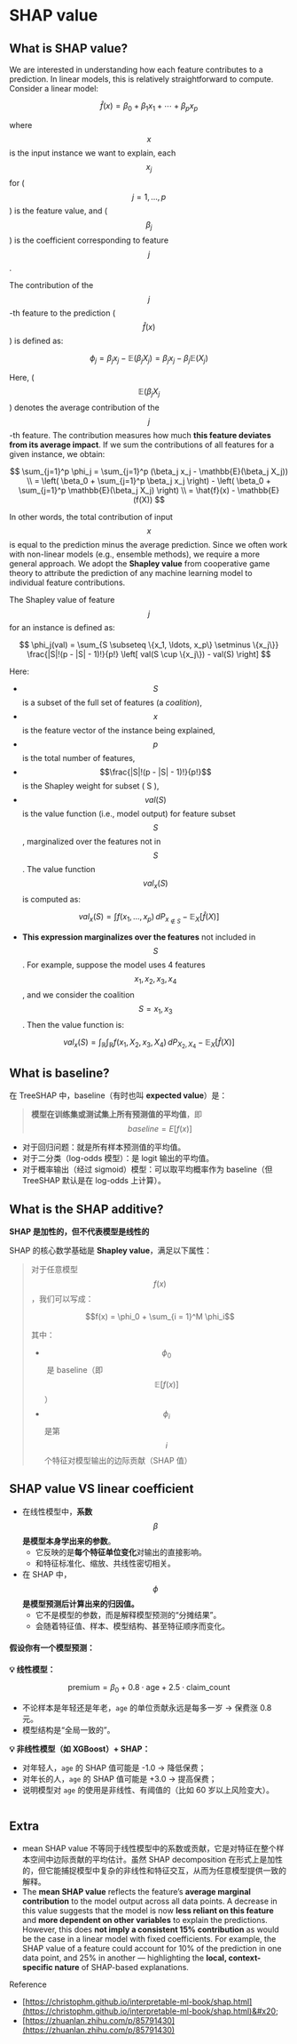 # SHAP value

## What is SHAP value?

We are interested in understanding how each feature contributes to a prediction. In linear models, this is relatively straightforward to compute. Consider a linear model:

$$
\hat{f}(x) = \beta_0 + \beta_1 x_1 + \cdots + \beta_p x_p
$$

where $$x$$ is the input instance we want to explain, each $$x_j$$ for ( $$j = 1, \ldots, p$$ ) is the feature value, and ( $$\beta_j$$ ) is the coefficient corresponding to feature $$j$$.

The contribution of the $$j$$-th feature to the prediction ( $$\hat{f}(x)$$ ) is defined as:

$$
\phi_j = \beta_j x_j - \mathbb{E}(\beta_j X_j) = \beta_j x_j - \beta_j \mathbb{E}(X_j)
$$

Here, ( $$\mathbb{E}(\beta_j X_j$$) denotes the average contribution of the $$j$$-th feature. The contribution measures how much **this feature deviates from its average impact**. If we sum the contributions of all features for a given instance, we obtain:

$$
\sum_{j=1}^p \phi_j = \sum_{j=1}^p (\beta_j x_j - \mathbb{E}(\beta_j X_j)) \\
= \left( \beta_0 + \sum_{j=1}^p \beta_j x_j \right) - \left( \beta_0 + \sum_{j=1}^p \mathbb{E}(\beta_j X_j) \right) \\
= \hat{f}(x) - \mathbb{E}(f(X))
$$

In other words, the total contribution of input $$x$$ is equal to the prediction minus the average prediction. Since we often work with non-linear models (e.g., ensemble methods), we require a more general approach. We adopt the **Shapley value** from cooperative game theory to attribute the prediction of any machine learning model to individual feature contributions.

The Shapley value of feature $$j$$ for an instance is defined as:

$$
\phi_j(val) = \sum_{S \subseteq \{x_1, \ldots, x_p\} \setminus \{x_j\}} \frac{|S|!(p - |S| - 1)!}{p!} \left[ val(S \cup \{x_j\}) - val(S) \right]
$$

Here:

* $$S$$ is a subset of the full set of features (a _coalition_),
* $$x$$ is the feature vector of the instance being explained,
* $$p$$is the total number of features,
* $$\frac{|S|!(p - |S| - 1)!}{p!}$$ is the Shapley weight for subset ( S ),
* $$val(S)$$ is the value function (i.e., model output) for feature subset $$S$$, marginalized over the features not in $$S$$. The value function $$val_x(S)$$ is computed as:

$$
val_x(S) = \int f(x_1, \ldots, x_p) \, dP_{x_{\notin S}} - \mathbb{E}_X[\hat{f}(X)]
$$

* **This expression marginalizes over the features** not included in $$S$$. For example, suppose the model uses 4 features $$x_1, x_2, x_3, x_4$$, and we consider the coalition $$S = {x_1, x_3}$$. Then the value function is:

$$
val_x(S) = \int_{\mathbb{R}} \int_{\mathbb{R}} f(x_1, X_2, x_3, X_4) \, dP_{X_2, X_4} - \mathbb{E}_X[\hat{f}(X)]
$$





## What is baseline?

在 TreeSHAP 中，baseline（有时也叫 **expected value**）是：

> **模型在训练集或测试集上所有预测值的平均值**，即\
> $$baseline=E[f(x)]$$

* 对于回归问题：就是所有样本预测值的平均值。
* 对于二分类（log-odds 模型）：是 logit 输出的平均值。
* 对于概率输出（经过 sigmoid）模型：可以取平均概率作为 baseline（但 TreeSHAP 默认是在 log-odds 上计算）。



## What is the SHAP additive?

**SHAP 是加性的，但不代表模型是线性的**

SHAP 的核心数学基础是 **Shapley value**，满足以下属性：

> 对于任意模型 $$f(x)$$，我们可以写成：
>
> $$f(x) = \phi_0 + \sum_{i = 1}^M \phi_i$$
>
> 其中：
>
> * $$\phi_0$$​ 是 baseline（即 $$\mathbb{E}[f(x)]$$）
> * $$\phi_i$$​ 是第 $$i$$ 个特征对模型输出的边际贡献（SHAP 值）

## SHAP value  VS linear coefficient

* 在线性模型中，**系数** $$\beta$$ **是模型本身学出来的参数**。
  * 它反映的是**每个特征单位变化**对输出的直接影响。
  * 和特征标准化、缩放、共线性密切相关。
* 在 SHAP 中，$$\phi$$ **是模型预测后计算出来的归因值。**
  * 它不是模型的参数，而是解释模型预测的“分摊结果”。
  * 会随着特征值、样本、模型结构、甚至特征顺序而变化。



#### 假设你有一个模型预测：

**💡 线性模型：**

$$\text{premium} = \beta_0 + 0.8 \cdot \text{age} + 2.5 \cdot \text{claim\_count}$$

* 不论样本是年轻还是年老，`age` 的单位贡献永远是每多一岁 → 保费涨 0.8 元。
* 模型结构是“全局一致的”。

**💡 非线性模型（如 XGBoost）+ SHAP：**

* 对年轻人，`age` 的 SHAP 值可能是 -1.0 → 降低保费；
* 对年长的人，`age` 的 SHAP 值可能是 +3.0 → 提高保费；
* 说明模型对 `age` 的使用是非线性、有阈值的（比如 60 岁以上风险变大）。

<figure><img src="../../.gitbook/assets/Screenshot 2025-03-24 at 4.03.48 PM.png" alt=""><figcaption></figcaption></figure>



## Extra

* mean SHAP value 不等同于线性模型中的系数或贡献，它是对特征在整个样本空间中边际贡献的平均估计。虽然 SHAP decomposition 在形式上是加性的，但它能捕捉模型中复杂的非线性和特征交互，从而为任意模型提供一致的解释。
* The **mean SHAP value** reflects the feature’s **average marginal contribution** to the model output across all data points. A decrease in this value suggests that the model is now **less reliant on this feature** and **more dependent on other variables** to explain the predictions.\
  However, this does **not imply a consistent 15% contribution** as would be the case in a linear model with fixed coefficients. For example, the SHAP value of a feature could account for 10% of the prediction in one data point, and 25% in another — highlighting the **local, context-specific nature** of SHAP-based explanations.



Reference

* [https://christophm.github.io/interpretable-ml-book/shap.html](https://christophm.github.io/interpretable-ml-book/shap.html)&#x20;
* [https://zhuanlan.zhihu.com/p/85791430](https://zhuanlan.zhihu.com/p/85791430)
